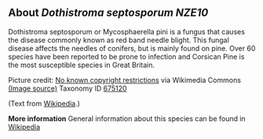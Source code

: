**About *Dothistroma septosporum NZE10***
-------------------------
Dothistroma septosporum or Mycosphaerella pini is a fungus that causes 
the disease commonly known as red band needle blight. This fungal 
disease affects the needles of conifers, but is mainly found on pine. 
Over 60 species have been reported to be prone to infection and 
Corsican Pine is the most susceptible species in Great Britain.


Picture credit: [No known copyright restrictions](https://www.flickr.com/commons/usage/) via Wikimedia Commons [(Image source)](https://en.wikipedia.org/wiki/File:Recent_research_on_foliage_diseases_-_conference_proceedings_-_Carlisle%2C_Pennsylvania%2C_May_29-June_2%2C_1989_(1990)_(20385379308).jpg)
Taxonomy ID [675120](https://www.uniprot.org/taxonomy/675120)

(Text from [Wikipedia](https://en.wikipedia.org/).)

**More information**
General information about this species can be found in [Wikipedia](https://en.wikipedia.org/wiki/Dothistroma_septosporum)
